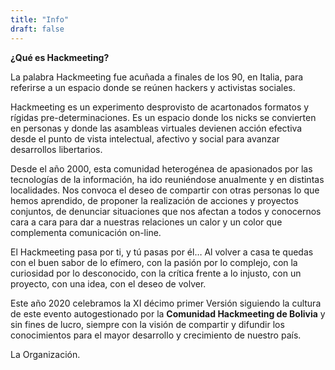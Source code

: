 ```yaml
---
title: "Info"
draft: false
---
```


**¿Qué es Hackmeeting?**

La palabra Hackmeeting fue acuñada a finales de los 90, en Italia, para referirse a un espacio donde se reúnen hackers y activistas sociales.

Hackmeeting es un experimento desprovisto de acartonados formatos y rígidas pre-determinaciones. Es un espacio donde los nicks se convierten en personas y donde las asambleas virtuales devienen acción efectiva desde el punto de vista intelectual, afectivo y social para avanzar desarrollos libertarios.

Desde el año 2000, esta comunidad heterogénea de apasionados por las tecnologías de la información, ha ido reuniéndose anualmente y en distintas localidades. Nos convoca el deseo de compartir con otras personas lo que hemos aprendido, de proponer la realización de acciones y proyectos conjuntos, de denunciar situaciones que nos afectan a todos y conocernos cara a cara para dar a nuestras relaciones un calor y un color que complementa comunicación on-line.

El Hackmeeting pasa por ti, y tú pasas por él… Al volver a casa te quedas con el buen sabor de lo efímero, con la pasión por lo complejo, con la curiosidad por lo desconocido, con la crítica frente a lo injusto, con un proyecto, con una idea, con el deseo de volver.

Este año 2020 celebramos la XI décimo primer Versión siguiendo la cultura de este evento autogestionado por la **Comunidad Hackmeeting de Bolivia** y sin fines de lucro, siempre con la visión de compartir y difundir los conocimientos para el mayor desarrollo y crecimiento de nuestro país.


La Organización.